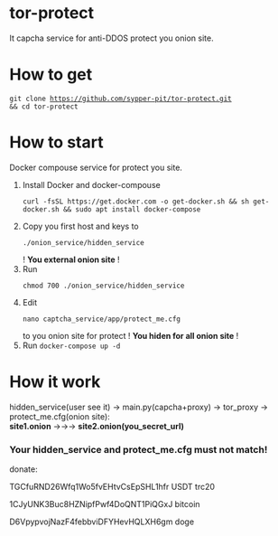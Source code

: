 # tor-protect
It capcha service for anti-DDOS protect you onion site.

# How to get
<code>git clone https://github.com/sypper-pit/tor-protect.git && cd tor-protect</code>

# How to start
Docker compouse service for protect you site.
1) Install Docker and docker-compouse
   <p><code>curl -fsSL https://get.docker.com -o get-docker.sh && sh get-docker.sh && sudo apt install docker-compose</code></p>
3) Copy you first host and keys to
   <p><code>./onion_service/hidden_service</code></p>
   ! <b>You external onion site</b> !
5) Run
   <p><code>chmod 700 ./onion_service/hidden_service</code></p>
7) Edit
   <p><code>nano captcha_service/app/protect_me.cfg</code></p>
   to you onion site for protect ! <b>You hiden for all onion site</b> !
9) Run
    <code>docker-compose up -d</code>


# How it work
hidden_service(user see it) -> main.py(capcha+proxy) -> tor_proxy -> protect_me.cfg(onion site): <br>
<b>site1.onion</b> ->->-> <b>site2.onion(you_secret_url)</b>



<h3>Your hidden_service and protect_me.cfg must not match!</h3>

donate:

TGCfuRND26Wfq1Wo5fvEHtvCsEpSHL1hfr USDT trc20

1CJyUNK3Buc8HZNipfPwf4DoQNT1PiQGxJ bitcoin

D6VpypvojNazF4febbviDFYHevHQLXH6gm doge
